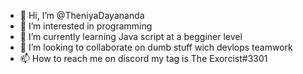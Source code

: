 - 👋 Hi, I’m @TheniyaDayananda
- 👀 I’m interested in programming
- 🌱 I’m currently learning Java script at a begginer level 
- 💞️ I’m looking to collaborate on dumb stuff wich devlops teamwork 
- 📫 How to reach me on discord my tag is The Exorcist#3301

<!---
TheniyaDayananda/TheniyaDayananda is a ✨ special ✨ repository because its `README.md` (this file) appears on your GitHub profile.
You can click the Preview link to take a look at your changes.
--->
